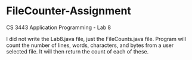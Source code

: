 # FileCounter-Assignment
CS 3443 Application Programming - Lab 8

I did not write the Lab8.java file, just the FileCounts.java file. Program will count the number of lines, words, characters,
and bytes from a user selected file. It will then return the count of each of these.

